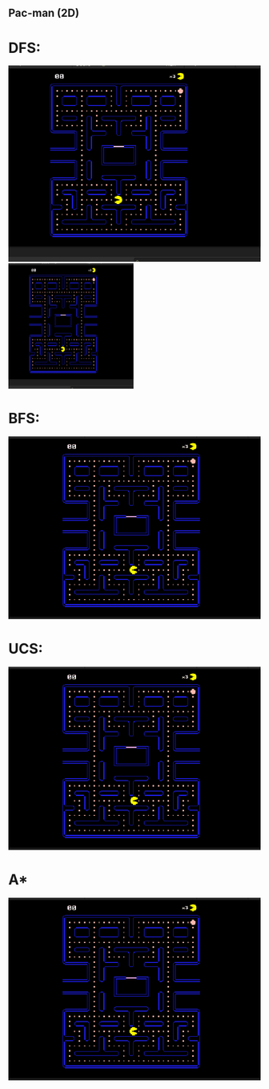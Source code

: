 ## Pac-man (2D)
# DFS:
![](DFS.gif)
<img src="DFS.gif" width="250" height="250"/>

# BFS:
![](BFS.gif)

# UCS:
![](UCS.gif)

# A*
![](AStar.gif)

